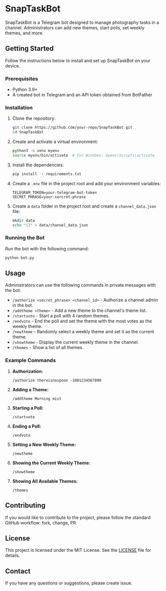 # SnapTaskBot

SnapTaskBot is a Telegram bot designed to manage photography tasks in a channel. Administrators can add new themes, start polls, set weekly themes, and more.

## Getting Started

Follow the instructions below to install and set up SnapTaskBot on your device.

### Prerequisites

- Python 3.9+
- A created bot in Telegram and an API token obtained from BotFather

### Installation

1. Clone the repository:

   ```bash
   git clone https://github.com/your-repo/SnapTaskBot.git
   cd SnapTaskBot
   ```

2. Create and activate a virtual environment:

   ```bash
   python3 -m venv myenv
   source myenv/bin/activate  # For Windows: myenv\Scripts\activate
   ```

3. Install the dependencies:

   ```bash
   pip install -r requirements.txt
   ```

4. Create a `.env` file in the project root and add your environment variables:

   ```plaintext
   TELEGRAM_TOKEN=your-telegram-bot-token
   SECRET_PHRASE=your-sercret-phrase
   ```

5. Create a `data` folder in the project root and create a `channel_data.json` file:

   ```bash
   mkdir data
   echo "{}" > data/channel_data.json
   ```

### Running the Bot

Run the bot with the following command:

```bash
python bot.py
```

## Usage

Administrators can use the following commands in private messages with the bot:

- `/authorize <secret_phrase> <channel_id>` - Authorize a channel admin in the bot.
- `/addtheme <theme>` - Add a new theme to the channel's theme list.
- `/startvote` - Start a poll with 4 random themes.
- `/endvote` - End the poll and set the theme with the most votes as the weekly theme.
- `/newtheme` - Randomly select a weekly theme and set it as the current theme.
- `/showtheme` - Display the current weekly theme in the channel.
- `/themes` - Show a list of all themes.

### Example Commands

1. **Authorization:**
   ```plaintext
   /authorize thereisnospoon -1001234567890
   ```

2. **Adding a Theme:**
   ```plaintext
   /addtheme Morning mist
   ```

3. **Starting a Poll:**
   ```plaintext
   /startvote
   ```

4. **Ending a Poll:**
   ```plaintext
   /endvote
   ```

5. **Setting a New Weekly Theme:**
   ```plaintext
   /newtheme
   ```

6. **Showing the Current Weekly Theme:**
   ```plaintext
   /showtheme
   ```

7. **Showing All Available Themes:**
   ```plaintext
   /themes
   ```

## Contributing

If you would like to contribute to the project, please follow the standard GitHub workflow: fork, change, PR.

## License

This project is licensed under the MIT License. See the [LICENSE](LICENSE) file for details.

## Contact

If you have any questions or suggestions, please create issue.
